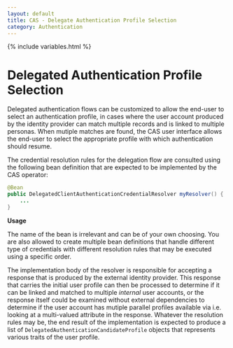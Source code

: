 ```yaml
---
layout: default
title: CAS - Delegate Authentication Profile Selection
category: Authentication
---
```


{% include variables.html %}

# Delegated Authentication Profile Selection

Delegated authentication flows can be customized to allow the end-user to select an authentication profile,
in cases where the user account produced by the identity provider can match multiple records
and is linked to multiple personas. When mutiple matches are found, the CAS user interface allows the end-user to select
the appropriate profile with which authentication should resume. 
               
The credential resolution rules for the delegation flow are consulted using the following bean definition that are expected
to be implemented by the CAS operator:

```java
@Bean
public DelegatedClientAuthenticationCredentialResolver myResolver() {
    ...
}
```

<div class="alert alert-info"><strong>Usage</strong><p>
The name of the bean is irrelevant and can be of your own choosing. You are also allowed to create multiple bean definitions
that handle different type of credentials with different resolution rules that may be executed using a specific order.</p></div>

The implementation body of the resolver is responsible for accepting a response that is produced by the external identity provider.
This response that carries the initial user profile can then be processed to determine if it can be linked and matched
to multiple *internal* user accounts, or the response itself could be examined without external dependencies to determine 
if the user account has mutiple parallel profiles available via i.e. looking at a multi-valued attribute in the 
response. Whatever the resolution rules may be, the end result of the implementation is expected to 
produce a list of `DelegatedAuthenticationCandidateProfile` objects that represents various traits of the user profile. 
